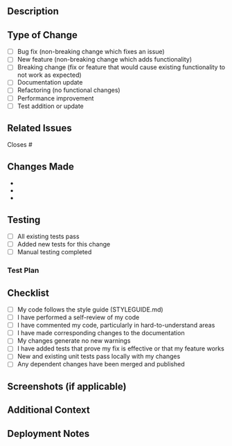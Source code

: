 ## Description

<!-- Provide a clear and concise description of your changes -->

## Type of Change

<!-- Mark the relevant option with an [x] -->

- [ ] Bug fix (non-breaking change which fixes an issue)
- [ ] New feature (non-breaking change which adds functionality)
- [ ] Breaking change (fix or feature that would cause existing functionality to not work as
      expected)
- [ ] Documentation update
- [ ] Refactoring (no functional changes)
- [ ] Performance improvement
- [ ] Test addition or update

## Related Issues

<!-- Link to related issues using #issue_number -->

Closes #

## Changes Made

<!-- List the main changes in bullet points -->

-
-
-

## Testing

<!-- Describe the tests you ran and their results -->

- [ ] All existing tests pass
- [ ] Added new tests for this change
- [ ] Manual testing completed

### Test Plan

<!-- Describe your testing approach -->

## Checklist

<!-- Mark completed items with an [x] -->

- [ ] My code follows the style guide (STYLEGUIDE.md)
- [ ] I have performed a self-review of my code
- [ ] I have commented my code, particularly in hard-to-understand areas
- [ ] I have made corresponding changes to the documentation
- [ ] My changes generate no new warnings
- [ ] I have added tests that prove my fix is effective or that my feature works
- [ ] New and existing unit tests pass locally with my changes
- [ ] Any dependent changes have been merged and published

## Screenshots (if applicable)

<!-- Add screenshots or videos demonstrating the changes -->

## Additional Context

<!-- Add any other context about the PR here -->

## Deployment Notes

<!-- Note any special deployment considerations, migrations, or configuration changes -->

